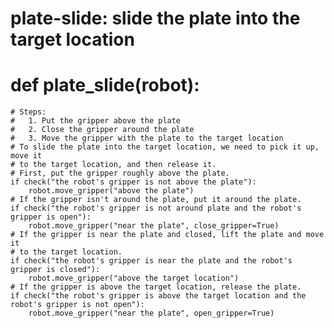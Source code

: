 # plate-slide: slide the plate into the target location
# def plate_slide(robot):
    # Steps:
    #   1. Put the gripper above the plate
    #   2. Close the gripper around the plate
    #   3. Move the gripper with the plate to the target location
    # To slide the plate into the target location, we need to pick it up, move it
    # to the target location, and then release it. 
    # First, put the gripper roughly above the plate. 
    if check("the robot's gripper is not above the plate"):
        robot.move_gripper("above the plate")
    # If the gripper isn't around the plate, put it around the plate.
    if check("the robot's gripper is not around plate and the robot's gripper is open"):
        robot.move_gripper("near the plate", close_gripper=True)
    # If the gripper is near the plate and closed, lift the plate and move it
    # to the target location.
    if check("the robot's gripper is near the plate and the robot's gripper is closed"):
        robot.move_gripper("above the target location")
    # If the gripper is above the target location, release the plate.
    if check("the robot's gripper is above the target location and the robot's gripper is not open"):
        robot.move_gripper("near the plate", open_gripper=True)